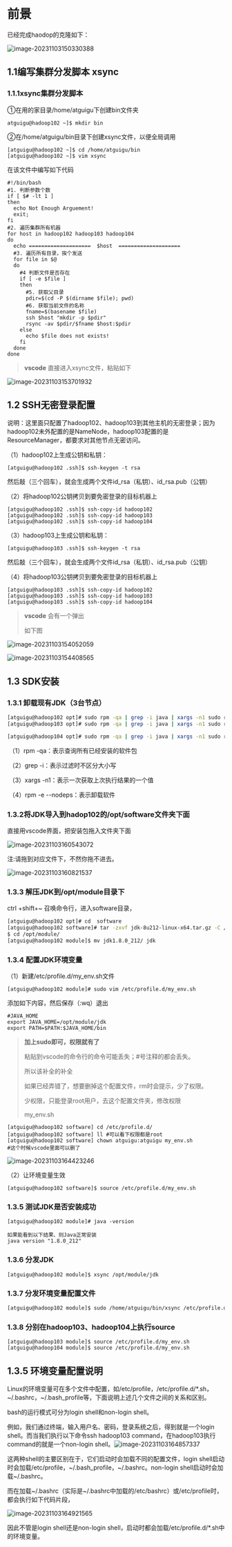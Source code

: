 #  前景

已经完成haodop的克隆如下：

![image-20231103150330388](./%E8%99%9A%E6%8B%9F%E6%9C%BA.assets/image-20231103150330388.png)



## 1.1编写集群分发脚本 xsync

### **1.1.1xsync集群分发脚本**

 ①在用的家目录/home/atguigu下创建bin文件夹

```
atguigu@hadoop102 ~]$ mkdir bin
```

②在/home/atguigu/bin目录下创建xsync文件，以便全局调用

```
[atguigu@hadoop102 ~]$ cd /home/atguigu/bin
[atguigu@hadoop102 ~]$ vim xsync

```

在该文件中编写如下代码

```
#!/bin/bash
#1. 判断参数个数
if [ $# -lt 1 ]
then
  echo Not Enough Arguement!
  exit;
fi
#2. 遍历集群所有机器
for host in hadoop102 hadoop103 hadoop104
do
  echo ====================  $host  ====================
  #3. 遍历所有目录，挨个发送
  for file in $@
  do
    #4 判断文件是否存在
    if [ -e $file ]
    then
      #5. 获取父目录
      pdir=$(cd -P $(dirname $file); pwd)
      #6. 获取当前文件的名称
      fname=$(basename $file)
      ssh $host "mkdir -p $pdir"
      rsync -av $pdir/$fname $host:$pdir
    else
      echo $file does not exists!
    fi
  done
done

```







>**vscode** 直接进入xsync文件，粘贴如下
>
>

![image-20231103153701932](./%E8%99%9A%E6%8B%9F%E6%9C%BA.assets/image-20231103153701932.png)

##  1.2 SSH无密登录配置

说明：这里面只配置了hadoop102、hadoop103到其他主机的无密登录；因为hadoop102未外配置的是NameNode，hadoop103配置的是ResourceManager，都要求对其他节点无密访问。

（1）hadoop102上生成公钥和私钥：

```
[atguigu@hadoop102 .ssh]$ ssh-keygen -t rsa
```

然后敲（三个回车），就会生成两个文件id_rsa（私钥）、id_rsa.pub（公钥）

（2）将hadoop102公钥拷贝到要免密登录的目标机器上

```
[atguigu@hadoop102 .ssh]$ ssh-copy-id hadoop102
[atguigu@hadoop102 .ssh]$ ssh-copy-id hadoop103
[atguigu@hadoop102 .ssh]$ ssh-copy-id hadoop104

```

（3）hadoop103上生成公钥和私钥：

```
[atguigu@hadoop103 .ssh]$ ssh-keygen -t rsa
```

然后敲（三个回车），就会生成两个文件id_rsa（私钥）、id_rsa.pub（公钥）

（4）将hadoop103公钥拷贝到要免密登录的目标机器上

```
[atguigu@hadoop103 .ssh]$ ssh-copy-id hadoop102
[atguigu@hadoop103 .ssh]$ ssh-copy-id hadoop103
[atguigu@hadoop103 .ssh]$ ssh-copy-id hadoop104

```





>
>
>**vscode** 会有一个弹出
>
>如下图

![image-20231103154052059](./%E8%99%9A%E6%8B%9F%E6%9C%BA.assets/image-20231103154052059.png)

![image-20231103154408565](./%E8%99%9A%E6%8B%9F%E6%9C%BA.assets/image-20231103154408565.png)

## 1.3 SDK安装

### 1.3.1 卸载现有JDK（3台节点）

```bash
[atguigu@hadoop102 opt]# sudo rpm -qa | grep -i java | xargs -n1 sudo rpm -e --nodeps
[atguigu@hadoop103 opt]# sudo rpm -qa | grep -i java | xargs -n1 sudo rpm -e --nodeps

[atguigu@hadoop104 opt]# sudo rpm -qa | grep -i java | xargs -n1 sudo rpm -e --nodeps
```

​    （1）rpm -qa：表示查询所有已经安装的软件包

​    （2）grep -i：表示过滤时不区分大小写

​    （3）xargs -n1：表示一次获取上次执行结果的一个值

​    （4）rpm -e --nodeps：表示卸载软件

###  1.3.2**将JDK**导入到hadop102的/opt/software文件夹下面

直接用vscode界面，把安装包拖入文件夹下面

![image-20231103160543072](./%E8%99%9A%E6%8B%9F%E6%9C%BA.assets/image-20231103160543072.png)



注:请拖到对应文件下，不然你拖不进去。

![image-20231103160821537](./%E8%99%9A%E6%8B%9F%E6%9C%BA.assets/image-20231103160821537.png)

### 1.3.3 **解压JDK**到/opt/module目录下

ctrl +shift+~ 召唤命令行，进入software目录，



```bash
[atguigu@hadoop102 opt]# cd  software
[atguigu@hadoop102 software]# tar -zxvf jdk-8u212-linux-x64.tar.gz -C /opt/module/
$ cd /opt/module/
[atguigu@hadoop102 module]$ mv jdk1.8.0_212/ jdk 

```

### 1.3.4  **配置JDK环境变量**



（1）新建/etc/profile.d/my_env.sh文件

```
[atguigu@hadoop102 module]# sudo vim /etc/profile.d/my_env.sh
```



添加如下内容，然后保存（:wq）退出

```
#JAVA_HOME
export JAVA_HOME=/opt/module/jdk
export PATH=$PATH:$JAVA_HOME/bin

```

>**加上sudo即可，权限就有了**
>
>粘贴到vscode的命令行的命令可能丢失；#号注释的都会丢失。
>
>所以该补全的补全
>
>如果已经弄错了，想要删掉这个配置文件，rm时会提示，少了权限。
>
>少权限，只能登录root用户，去这个配置文件夹，修改权限
>
>my_env.sh

```
[atguigu@hadoop102 software] cd /etc/profile.d/
[atguigu@hadoop102 software] ll #可以看下权限都是root
[atguigu@hadoop102 software] chown atguigu:atguigu my_env.sh 
#这个时候vscode里面可以删了
```

![image-20231103164423246](./%E8%99%9A%E6%8B%9F%E6%9C%BA.assets/image-20231103164423246.png)

（2）让环境变量生效

```
[atguigu@hadoop102 software]$ source /etc/profile.d/my_env.sh
```

###  **1.3.5**   测试JDK是否安装成功

```
[atguigu@hadoop102 module]# java -version
```

```
如果能看到以下结果、则Java正常安装
java version "1.8.0_212"

```

### 1.3.6 **分发JDK**

```
[atguigu@hadoop102 module]$ xsync /opt/module/jdk
```



### 1.3.7 **分发环境变量配置文件**

```bash
[atguigu@hadoop102 module]$ sudo /home/atguigu/bin/xsync /etc/profile.d/my_env.sh
```



### 1.3.8 **分别在hadoop103、hadoop104上执行source**

```
[atguigu@hadoop103 module]$ source /etc/profile.d/my_env.sh
[atguigu@hadoop104 module]$ source /etc/profile.d/my_env.sh

```

## 1.3.5 环境变量配置说明

Linux的环境变量可在多个文件中配置，如/etc/profile，/etc/profile.d/*.sh，~/.bashrc，~/.bash_profile等，下面说明上述几个文件之间的关系和区别。

bash的运行模式可分为login shell和non-login shell。

例如，我们通过终端，输入用户名、密码，登录系统之后，得到就是一个login shell。而当我们执行以下命令ssh hadoop103 command，在hadoop103执行command的就是一个non-login shell。![image-20231103164857337](./%E8%99%9A%E6%8B%9F%E6%9C%BA.assets/image-20231103164857337.png)



这两种shell的主要区别在于，它们启动时会加载不同的配置文件，login shell启动时会加载/etc/profile，~/.bash_profile，~/.bashrc。non-login shell启动时会加载~/.bashrc。

而在加载~/.bashrc（实际是~/.bashrc中加载的/etc/bashrc）或/etc/profile时，都会执行如下代码片段，

![image-20231103164921565](./%E8%99%9A%E6%8B%9F%E6%9C%BA.assets/image-20231103164921565.png)

因此不管是login shell还是non-login shell，启动时都会加载/etc/profile.d/*.sh中的环境变量。
